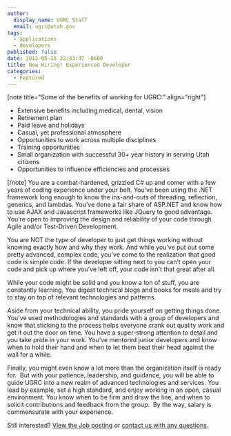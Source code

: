 ```yaml
---
author:
  display_name: UGRC Staff
  email: ugrc@utah.gov
tags:
  - applications
  - developers
published: false
date: 2012-05-15 22:43:47 -0600
title: Now Hiring! Experienced Developer
categories:
  - Featured
---
```


<p>[note title="Some of the benefits of working for UGRC:" align="right"]</p>
<ul>
<li>Extensive benefits including medical, dental, vision</li>
<li>Retirement plan</li>
<li>Paid leave and holidays</li>
<li>Casual, yet professional atmosphere</li>
<li>Opportunities to work across multiple disciplines</li>
<li>Training opportunities</li>
<li>Small organization with successful 30+ year history in serving Utah citizens</li>
<li>Opportunities to influence efficiencies and processes</li>
</ul>
<p>[/note] You are a combat-hardened, grizzled C# up and comer with a few years of coding experience under your belt. You’ve been using the .NET framework long enough to know the ins-and-outs of threading, reflection, generics, and lambdas. You’ve done a fair share of ASP.NET and know how to use AJAX and Javascript frameworks like JQuery to good advantage. You’re open to improving the design and reliability of your code through Agile and/or Test-Driven Development.</p>
<p>You are NOT the type of developer to just get things working without knowing exactly how and why they work. And while you’ve put out some pretty advanced, complex code, you’ve come to the realization that good code is simple code. If the developer sitting next to you can’t open your code and pick up where you’ve left off, your code isn’t that great after all.</p>
<p>While your code might be solid and you know a ton of stuff, you are constantly learning. You digest technical blogs and books for meals and try to stay on top of relevant technologies and patterns.</p>
<p>Aside from your technical ability, you pride yourself on getting things done. You’ve used methodologies and standards with a group of developers and know that sticking to the process helps everyone crank out quality work and get it out the door on time. You have a super-strong attention to detail and you take pride in your work. You’ve mentored junior developers and know when to hold their hand and when to let them beat their head against the wall for a while.</p>
<p>Finally, you might even know a lot more than the organization itself is ready for.  But with your patience, leadership, and guidance, you will be able to guide UGRC into a new realm of advanced technologies and services. You lead by example, set a high standard, and enjoy working in an open, casual environment. You know when to be firm and draw the line, and when to solicit contributions and feedback from the group.  By the way, salary is commensurate with your experience.</p>
<p>Still interested? <a href="https://statejobs.utah.gov/JobAnnouncement.jsp?rid=26582">View the Job posting</a> or <a href="mailto:ugrc@utah.gov">contact us with any questions</a>.</p>
